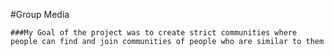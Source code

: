 #Group Media
```Designed to be a Reddit clone with a twist.
###My Goal of the project was to create strict communities where people can find and join communities of people who are similar to them
```
